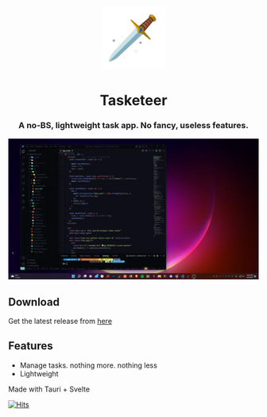 <h1 align="center">
  <a href="https://github.com/notnavindu/tasketeer-tauri">
    <img src="./src-tauri/icons/128x128@2x.png" alt="Logo" width="125" height="125">
  </a>
</h1>

<div align="center">
  <h1>Tasketeer</h1>
  <h3>A no-BS, lightweight task app. No fancy, useless features.</h3>
  <img src='./docs/demo.gif'>
</div>

## Download

Get the latest release from [here](https://github.com/notnavindu/tasketeer-tauri/releases/)

## Features

- Manage tasks. nothing more. nothing less
- Lightweight

Made with Tauri + Svelte

[![Hits](https://hits.seeyoufarm.com/api/count/incr/badge.svg?url=https%3A%2F%2Fgithub.com%2Fnotnavindu%2Ftasketeer-tauri&count_bg=%23FF0000&title_bg=%23555555&icon=rss.svg&icon_color=%23E7E7E7&title=hits&edge_flat=false)](https://hits.seeyoufarm.com)
